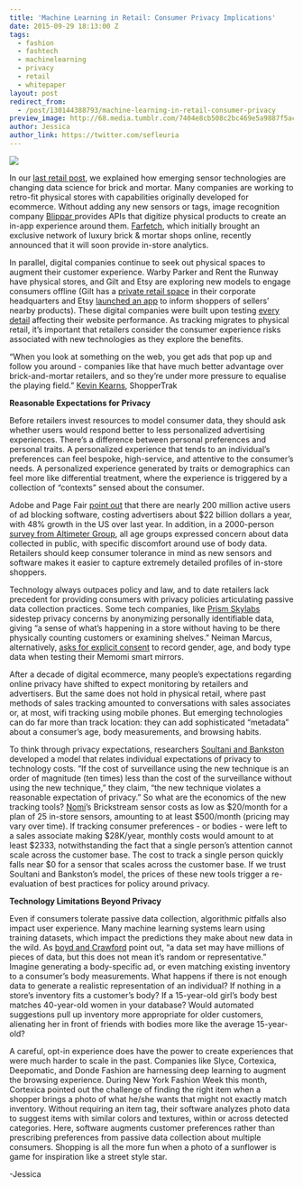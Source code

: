 ```yaml
---
title: 'Machine Learning in Retail: Consumer Privacy Implications'
date: 2015-09-29 18:13:00 Z
tags:
  - fashion
  - fashtech
  - machinelearning
  - privacy
  - retail
  - whitepaper
layout: post
redirect_from:
  - /post/130144388793/machine-learning-in-retail-consumer-privacy
preview_image: http://68.media.tumblr.com/7404e8cb508c2bc469e5a9887f5ac5e4/tumblr_inline_nvgbviEbKS1ta78fg_540.jpg
author: Jessica
author_link: https://twitter.com/sefleuria
---
```


![](http://68.media.tumblr.com/7404e8cb508c2bc469e5a9887f5ac5e4/tumblr_inline_nvgbviEbKS1ta78fg_540.jpg)

<p>In our <a href="http://blog.fastforwardlabs.com/2015/08/19/machine-learning-applications-in-fashion-retail.html">last retail post</a>, we explained how emerging sensor technologies are changing data science for brick and mortar. Many companies are working to retro-fit physical stores with capabilities originally developed for ecommerce. Without adding any new sensors or tags, image recognition company <a href="https://blippar.com/en/">Blippar </a>provides APIs that digitize physical products to create an in-app experience around them. <a href="http://www.businessoffashion.com/articles/bof-exclusive/farfetch-e-commerce-fashion-brands-omnichannel">Farfetch</a>, which initially brought an exclusive network of luxury brick &amp; mortar shops online, recently announced that it will soon provide in-store analytics.<b><br/></b></p><p>In parallel, digital companies continue to seek out physical spaces to augment their customer experience. Warby Parker and Rent the Runway have physical stores, and Gilt and Etsy are exploring new models to engage consumers offline (Gilt has a <a href="http://fashionista.com/2015/08/gilt-by-appointment">private retail space</a> in their corporate headquarters and Etsy <a href="http://venturebeat.com/2015/08/25/etsy-squeezes-into-brick-and-mortar-stores-with-latest-shop-local-feature/">launched an app</a> to inform shoppers of sellers’ nearby products). These digital companies were built upon testing <a href="http://pathtoperf.com/2015/04/07/01-with-lara-hogan.html">every detail</a> affecting their website performance. As tracking migrates to physical retail, it’s important that retailers consider the consumer experience risks associated with new technologies as they explore the benefits. </p><p>&ldquo;When you look at something on the web, you get ads that pop up and follow you around - companies like that have much better advantage over brick-and-mortar retailers, and so they&rsquo;re under more pressure to equalise the playing field.&rdquo; <a href="http://www.theguardian.com/news/datablog/2013/oct/03/analytics-amazon-retailers-physical-cookies-high-street">Kevin Kearns</a>, ShopperTrak</p><!-- more --><p><b>Reasonable Expectations for Privacy</b></p><p>Before retailers invest resources to model consumer data, they should ask whether users would respond better to less personalized advertising experiences. There’s a difference between personal preferences and personal traits. A personalized experience that tends to an individual’s preferences can feel bespoke, high-service, and attentive to the consumer’s needs. A personalized experience generated by traits or demographics can feel more like differential treatment, where the experience is triggered by a collection of “contexts” sensed about the consumer.</p><p>Adobe and Page Fair <a href="http://downloads.pagefair.com/reports/2015_report-the_cost_of_ad_blocking.pdf">point out</a> that there are nearly 200 million active users of ad blocking software, costing advertisers about $22 billion dollars a year, with 48% growth in the US over last year. In addition, in a 2000-person <a href="http://www.altimetergroup.com/2015/06/new-report-consumer-perceptions-of-privacy-in-the-internet-of-things/">survey from Altimeter Group</a>, all age groups expressed concern about data collected in public, with specific discomfort around use of body data. Retailers should keep consumer tolerance in mind as new sensors and software makes it easier to capture extremely detailed profiles of in-store shoppers.</p><p>Technology always outpaces policy and law, and to date retailers lack precedent for providing consumers with privacy policies articulating passive data collection practices. Some tech companies, like <a href="https://prism.com/">Prism Skylabs</a> sidestep privacy concerns by anonymizing personally identifiable data, giving “a sense of what’s happening in a store without having to be there physically counting customers or examining shelves.” Neiman Marcus, alternatively, <a href="https://www.internetretailer.com/2015/01/12/neiman-marcus-deploys-memory-mirror-clothes-shoppers">asks for explicit consent</a> to record gender, age, and body type data when testing their Memomi smart mirrors. </p><p>After a decade of digital ecommerce, many people’s expectations regarding online privacy have shifted to expect monitoring by retailers and advertisers. But the same does not hold in physical retail, where past methods of sales tracking amounted to conversations with sales associates or, at most, wifi tracking using mobile phones. But emerging technologies can do far more than track location: they can add sophisticated “metadata” about a consumer’s age, body measurements, and browsing habits. </p><p>To think through privacy expectations, researchers <a href="http://www.yalelawjournal.org/forum/tiny-constables-and-the-cost-of-surveillance-making-cents-out-of-united-states-v-jones">Soultani and Bankston</a> developed a model that relates individual expectations of privacy to technology costs. “If the cost of surveillance using the new technique is an order of magnitude (ten times) less than the cost of the surveillance without using the new technique,” they claim, “the new technique violates a reasonable expectation of privacy.” So what are the economics of the new tracking tools? <a href="http://www.nomi.com/">Nomi</a>’s Brickstream sensor costs as low as $20/month for a plan of 25 in-store sensors, amounting to at least $500/month (pricing may vary over time). If tracking consumer preferences - or bodies - were left to a sales associate making $28K/year, monthly costs would amount to at least $2333, notwithstanding the fact that a single person’s attention cannot scale across the customer base. The cost to track a single person quickly falls near $0 for a sensor that scales across the customer base. If we trust Soultani and Bankston’s model, the prices of these new tools trigger a re-evaluation of best practices for policy around privacy.</p><p><b>Technology Limitations Beyond Privacy</b></p><p>Even if consumers tolerate passive data collection, algorithmic pitfalls also impact user experience. Many machine learning systems learn using training datasets, which impact the predictions they make about new data in the wild. As <a href="http://www.tandfonline.com/doi/full/10.1080/1369118X.2012.678878">boyd and Crawford</a> point out, “a data set may have millions of pieces of data, but this does not mean it’s random or representative.” Imagine generating a body-specific ad, or even matching existing inventory to a consumer’s body measurements. What happens if there is not enough data to generate a realistic representation of an individual? If nothing in a store’s inventory fits a customer’s body? If a 15-year-old girl’s body best matches 40-year-old women in your database? Would automated suggestions pull up inventory more appropriate for older customers, alienating her in front of friends with bodies more like the average 15-year-old? </p><p>A careful, opt-in experience does have the power to create experiences that were much harder to scale in the past. Companies like Slyce, Cortexica, Deepomatic, and Donde Fashion are harnessing deep learning to augment the browsing experience. During New York Fashion Week this month, Cortexica pointed out the challenge of finding the right item when a shopper brings a photo of what he/she wants that might not exactly match inventory. Without requiring an item tag, their software analyzes photo data to suggest items with similar colors and textures, within or across detected categories. Here, software augments customer preferences rather than prescribing preferences from passive data collection about multiple consumers. Shopping is all the more fun when a photo of a sunflower is game for inspiration like a street style star. </p><p>-Jessica</p>
